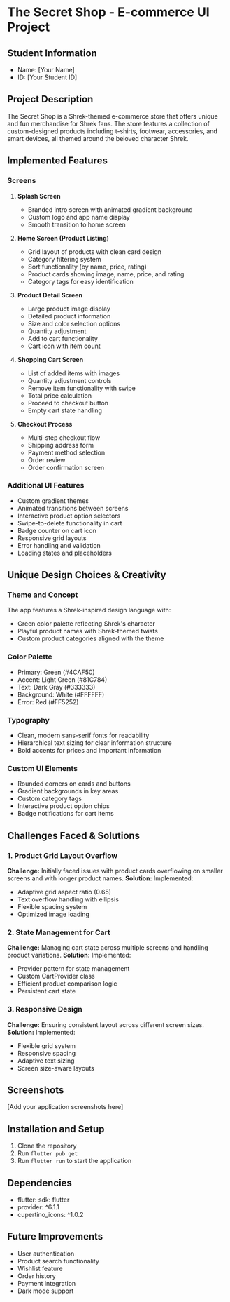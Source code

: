 # The Secret Shop - E-commerce UI Project

## Student Information
- Name: [Your Name]
- ID: [Your Student ID]

## Project Description
The Secret Shop is a Shrek-themed e-commerce store that offers unique and fun merchandise for Shrek fans. The store features a collection of custom-designed products including t-shirts, footwear, accessories, and smart devices, all themed around the beloved character Shrek.

## Implemented Features

### Screens
1. **Splash Screen**
   - Branded intro screen with animated gradient background
   - Custom logo and app name display
   - Smooth transition to home screen

2. **Home Screen (Product Listing)**
   - Grid layout of products with clean card design
   - Category filtering system
   - Sort functionality (by name, price, rating)
   - Product cards showing image, name, price, and rating
   - Category tags for easy identification

3. **Product Detail Screen**
   - Large product image display
   - Detailed product information
   - Size and color selection options
   - Quantity adjustment
   - Add to cart functionality
   - Cart icon with item count

4. **Shopping Cart Screen**
   - List of added items with images
   - Quantity adjustment controls
   - Remove item functionality with swipe
   - Total price calculation
   - Proceed to checkout button
   - Empty cart state handling

5. **Checkout Process**
   - Multi-step checkout flow
   - Shipping address form
   - Payment method selection
   - Order review
   - Order confirmation screen

### Additional UI Features
- Custom gradient themes
- Animated transitions between screens
- Interactive product option selectors
- Swipe-to-delete functionality in cart
- Badge counter on cart icon
- Responsive grid layouts
- Error handling and validation
- Loading states and placeholders

## Unique Design Choices & Creativity

### Theme and Concept
The app features a Shrek-inspired design language with:
- Green color palette reflecting Shrek's character
- Playful product names with Shrek-themed twists
- Custom product categories aligned with the theme

### Color Palette
- Primary: Green (#4CAF50)
- Accent: Light Green (#81C784)
- Text: Dark Gray (#333333)
- Background: White (#FFFFFF)
- Error: Red (#FF5252)

### Typography
- Clean, modern sans-serif fonts for readability
- Hierarchical text sizing for clear information structure
- Bold accents for prices and important information

### Custom UI Elements
- Rounded corners on cards and buttons
- Gradient backgrounds in key areas
- Custom category tags
- Interactive product option chips
- Badge notifications for cart items

## Challenges Faced & Solutions

### 1. Product Grid Layout Overflow
**Challenge:** Initially faced issues with product cards overflowing on smaller screens and with longer product names.
**Solution:** Implemented:
- Adaptive grid aspect ratio (0.65)
- Text overflow handling with ellipsis
- Flexible spacing system
- Optimized image loading

### 2. State Management for Cart
**Challenge:** Managing cart state across multiple screens and handling product variations.
**Solution:** Implemented:
- Provider pattern for state management
- Custom CartProvider class
- Efficient product comparison logic
- Persistent cart state

### 3. Responsive Design
**Challenge:** Ensuring consistent layout across different screen sizes.
**Solution:** Implemented:
- Flexible grid system
- Responsive spacing
- Adaptive text sizing
- Screen size-aware layouts

## Screenshots
[Add your application screenshots here]

## Installation and Setup
1. Clone the repository
2. Run `flutter pub get`
3. Run `flutter run` to start the application

## Dependencies
- flutter: sdk: flutter
- provider: ^6.1.1
- cupertino_icons: ^1.0.2

## Future Improvements
- User authentication
- Product search functionality
- Wishlist feature
- Order history
- Payment integration
- Dark mode support
